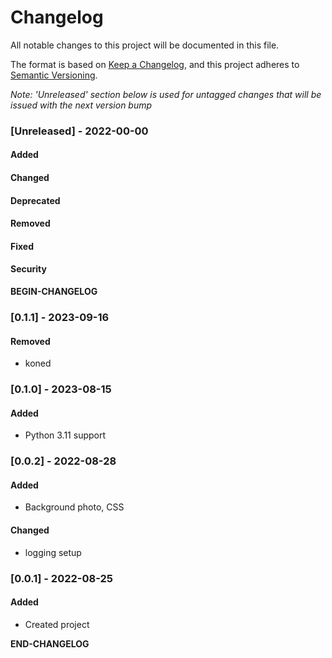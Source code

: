 # Changelog

All notable changes to this project will be documented in this file.

The format is based on [Keep a Changelog](https://keepachangelog.com/en/1.0.0/), and this project adheres to [Semantic Versioning](https://semver.org/spec/v2.0.0.html).

_Note: 'Unreleased' section below is used for untagged changes that will be issued with the next version bump_

### [Unreleased] - 2022-00-00
#### Added
#### Changed
#### Deprecated
#### Removed
#### Fixed
#### Security
__BEGIN-CHANGELOG__
 
### [0.1.1] - 2023-09-16
#### Removed
 - koned
 
### [0.1.0] - 2023-08-15
#### Added
 - Python 3.11 support
 
### [0.0.2] - 2022-08-28
#### Added
 - Background photo, CSS
#### Changed
 - logging setup

### [0.0.1] - 2022-08-25
#### Added
 - Created project

__END-CHANGELOG__
